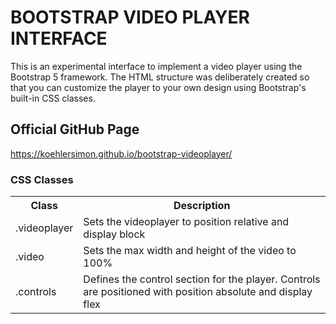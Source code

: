 # BOOTSTRAP VIDEO PLAYER INTERFACE

This is an experimental interface to implement a video player using the Bootstrap 5 framework. The HTML structure was deliberately created so that you can customize the player to your own design using Bootstrap's built-in CSS classes.

## Official GitHub Page
<a href="https://koehlersimon.github.io/bootstrap-videoplayer/">https://koehlersimon.github.io/bootstrap-videoplayer/</a>

### CSS Classes

<table>
    <tr>
        <th>Class</th>
        <th>Description</th>
    </tr>
    <tr>
        <td>.videoplayer</td>
        <td>Sets the videoplayer to position relative and display block</td>
    </tr>
    <tr>
        <td>.video</td>
        <td>Sets the max width and height of the video to 100%</td>
    </tr>
    <tr>
        <td>.controls</td>
        <td>Defines the control section for the player. Controls are positioned with position absolute and display flex</td>
    </tr>
</table>
